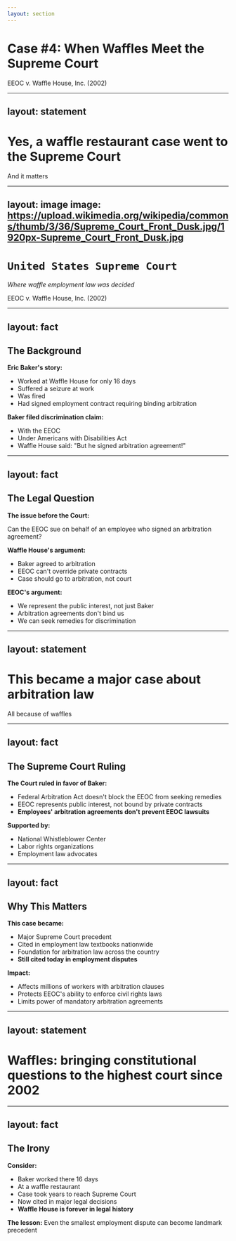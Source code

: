 ```yaml
---
layout: section
---
```

# Case #4: When Waffles Meet the Supreme Court
EEOC v. Waffle House, Inc. (2002)

---
layout: statement
---
# Yes, a waffle restaurant case went to the Supreme Court

And it matters

---
layout: image
image: https://upload.wikimedia.org/wikipedia/commons/thumb/3/36/Supreme_Court_Front_Dusk.jpg/1920px-Supreme_Court_Front_Dusk.jpg
---

# `United States Supreme Court`
*Where waffle employment law was decided*

EEOC v. Waffle House, Inc. (2002)

---
layout: fact
---
## The Background

**Eric Baker's story:**
- Worked at Waffle House for only 16 days
- Suffered a seizure at work
- Was fired
- Had signed employment contract requiring binding arbitration

**Baker filed discrimination claim:**
- With the EEOC
- Under Americans with Disabilities Act
- Waffle House said: "But he signed arbitration agreement!"

---
layout: fact
---
## The Legal Question

**The issue before the Court:**

Can the EEOC sue on behalf of an employee who signed an arbitration agreement?

**Waffle House's argument:**
- Baker agreed to arbitration
- EEOC can't override private contracts
- Case should go to arbitration, not court

**EEOC's argument:**
- We represent the public interest, not just Baker
- Arbitration agreements don't bind us
- We can seek remedies for discrimination

---
layout: statement
---
# This became a major case about arbitration law

All because of waffles

---
layout: fact
---
## The Supreme Court Ruling

**The Court ruled in favor of Baker:**
- Federal Arbitration Act doesn't block the EEOC from seeking remedies
- EEOC represents public interest, not bound by private contracts
- **Employees' arbitration agreements don't prevent EEOC lawsuits**

**Supported by:**
- National Whistleblower Center
- Labor rights organizations
- Employment law advocates

---
layout: fact
---
## Why This Matters

**This case became:**
- Major Supreme Court precedent
- Cited in employment law textbooks nationwide
- Foundation for arbitration law across the country
- **Still cited today in employment disputes**

**Impact:**
- Affects millions of workers with arbitration clauses
- Protects EEOC's ability to enforce civil rights laws
- Limits power of mandatory arbitration agreements

---
layout: statement
---
# Waffles: bringing constitutional questions to the highest court since 2002

---
layout: fact
---
## The Irony

**Consider:**
- Baker worked there 16 days
- At a waffle restaurant
- Case took years to reach Supreme Court
- Now cited in major legal decisions
- **Waffle House is forever in legal history**

**The lesson:**
Even the smallest employment dispute can become landmark precedent
